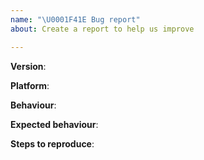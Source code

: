 ```yaml
---
name: "\U0001F41E Bug report"
about: Create a report to help us improve

---
```


<!--
Thank you for reporting a possible bug in this project.

Please fill in as much of the template below as you can.

If possible, please provide code that demonstrates the problem, keeping it as
simple and free of external dependencies as you can.
-->

**Version**:

**Platform**:

**Behaviour**:

**Expected behaviour**:

**Steps to reproduce**:

<!-- Please provide more details below this comment. -->
